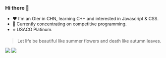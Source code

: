 ### Hi there 👋

<!--
**AstralLing/AstralLing** is a ✨ _special_ ✨ repository because its `README.md` (this file) appears on your GitHub profile.

Here are some ideas to get you started:

- 🔭 I’m currently working on ...
- 🌱 I’m currently learning ...
- 👯 I’m looking to collaborate on ...
- 🤔 I’m looking for help with ...
- 💬 Ask me about ...
- 📫 How to reach me: ...
- 😄 Pronouns: ...
- ⚡ Fun fact: ...
-->

- ❤️ I'm an OIer in CHN, learning C++ and interested in Javascript & CSS.
- 🍥 Currently concentrating on competitive programming.
- ⭐ USACO Platinum.

> Let life be beautiful like summer flowers and death like autumn leaves.

![](https://github.com/AstralLing/github-stats/blob/master/generated/overview.svg)
![](https://github.com/AstralLing/github-stats/blob/master/generated/languages.svg)

<This is a simple modification>